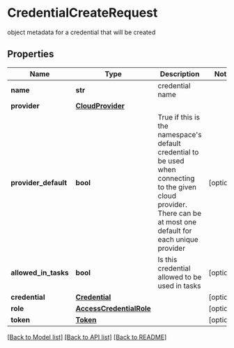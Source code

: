 # CredentialCreateRequest

object metadata for a credential that will be created

## Properties

| Name                 | Type                                                | Description                                                                                                                                                              | Notes      |
| -------------------- | --------------------------------------------------- | ------------------------------------------------------------------------------------------------------------------------------------------------------------------------ | ---------- |
| **name**             | **str**                                             | credential name                                                                                                                                                          |
| **provider**         | [**CloudProvider**](CloudProvider.md)               |                                                                                                                                                                          |
| **provider_default** | **bool**                                            | True if this is the namespace&#39;s default credential to be used when connecting to the given cloud provider. There can be at most one default for each unique provider | [optional] |
| **allowed_in_tasks** | **bool**                                            | Is this credential allowed to be used in tasks                                                                                                                           | [optional] |
| **credential**       | [**Credential**](Credential.md)                     |                                                                                                                                                                          | [optional] |
| **role**             | [**AccessCredentialRole**](AccessCredentialRole.md) |                                                                                                                                                                          | [optional] |
| **token**            | [**Token**](Token.md)                               |                                                                                                                                                                          | [optional] |

[[Back to Model list]](../README.md#documentation-for-models) [[Back to API list]](../README.md#documentation-for-api-endpoints) [[Back to README]](../README.md)

